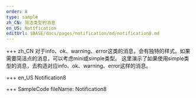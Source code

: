 ```yaml
--- 
order: 8
type: sample
zh_CN: 简洁类型的消息
en_US: Notification
editUrl: $BASE/docs/pages/notification/md/notification8.md
---
```


+++ zh_CN
对于info、ok、warning、error这类的消息，会有独特的样式。如果需要简洁点的消息，可以考虑mini或simple类型。
这里演示了如果使用simple类型的消息，去构造对应info、ok、warning、error这样的消息。
    
    
+++ en_US
Notification8

+++ SampleCode
fileName: Notification8

